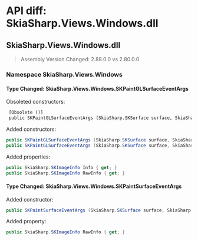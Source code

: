 # API diff: SkiaSharp.Views.Windows.dll

## SkiaSharp.Views.Windows.dll

> Assembly Version Changed: 2.88.0.0 vs 2.80.0.0

### Namespace SkiaSharp.Views.Windows

#### Type Changed: SkiaSharp.Views.Windows.SKPaintGLSurfaceEventArgs

Obsoleted constructors:

```diff
 [Obsolete ()]
 public SKPaintGLSurfaceEventArgs (SkiaSharp.SKSurface surface, SkiaSharp.GRBackendRenderTarget renderTarget, SkiaSharp.GRSurfaceOrigin origin, SkiaSharp.SKColorType colorType, SkiaSharp.GRGlFramebufferInfo glInfo);
```

Added constructors:

```csharp
public SKPaintGLSurfaceEventArgs (SkiaSharp.SKSurface surface, SkiaSharp.GRBackendRenderTarget renderTarget, SkiaSharp.GRSurfaceOrigin origin, SkiaSharp.SKImageInfo info);
public SKPaintGLSurfaceEventArgs (SkiaSharp.SKSurface surface, SkiaSharp.GRBackendRenderTarget renderTarget, SkiaSharp.GRSurfaceOrigin origin, SkiaSharp.SKImageInfo info, SkiaSharp.SKImageInfo rawInfo);
```

Added properties:

```csharp
public SkiaSharp.SKImageInfo Info { get; }
public SkiaSharp.SKImageInfo RawInfo { get; }
```


#### Type Changed: SkiaSharp.Views.Windows.SKPaintSurfaceEventArgs

Added constructor:

```csharp
public SKPaintSurfaceEventArgs (SkiaSharp.SKSurface surface, SkiaSharp.SKImageInfo info, SkiaSharp.SKImageInfo rawInfo);
```

Added property:

```csharp
public SkiaSharp.SKImageInfo RawInfo { get; }
```



